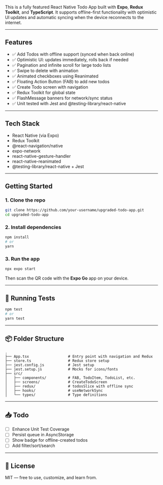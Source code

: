 This is a fully featured React Native Todo App built with **Expo**, **Redux Toolkit**, and **TypeScript**. It supports offline-first functionality with optimistic UI updates and automatic syncing when the device reconnects to the internet.

---

## Features

- ✅ Add Todos with offline support (synced when back online)
- ✅ Optimistic UI: updates immediately, rolls back if needed
- ✅ Pagination and infinite scroll for large todo lists
- ✅ Swipe to delete with animation
- ✅ Animated checkboxes using Reanimated
- ✅ Floating Action Button (FAB) to add new todos
- ✅ Create Todo screen with navigation
- ✅ Redux Toolkit for global state
- ✅ FlashMessage banners for network/sync status
- ✅ Unit tested with Jest and @testing-library/react-native

---

## Tech Stack

- React Native (via Expo)
- Redux Toolkit
- @react-navigation/native
- expo-network
- react-native-gesture-handler
- react-native-reanimated
- @testing-library/react-native + Jest

---

## Getting Started

### 1. Clone the repo

```bash
git clone https://github.com/your-username/upgraded-todo-app.git
cd upgraded-todo-app
```

### 2. Install dependencies

```bash
npm install
# or
yarn
```

### 3. Run the app

```bash
npx expo start
```

Then scan the QR code with the **Expo Go** app on your device.

---

## 🧪 Running Tests

```bash
npm test
# or
yarn test
```

---

## 📦 Folder Structure

```
.
├── App.tsx                  # Entry point with navigation and Redux
├── store.ts                 # Redux store setup
├── jest.config.js           # Jest setup
├── jest.setup.js            # Mocks for icons/fonts
├── src/
│   ├── components/          # FAB, TodoItem, TodoList, etc.
│   ├── screens/             # CreateTodoScreen
│   ├── redux/               # todosSlice with offline sync
│   ├── hooks/               # useNetworkSync
│   └── types/               # Type definitions
```

---

## 📥 Todo

- [ ] Enhance Unit Test Coverage
- [ ] Persist queue in AsyncStorage
- [ ] Show badge for offline-created todos
- [ ] Add filter/sort/search

---

## 📄 License

MIT — free to use, customize, and learn from.
